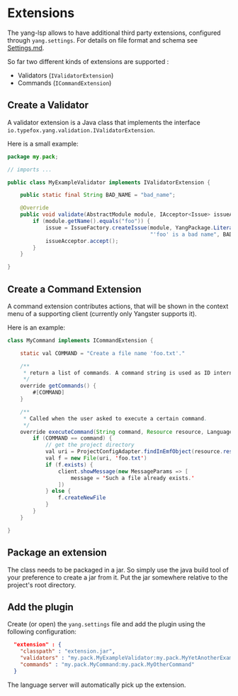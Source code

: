 # Extensions

The yang-lsp allows to have additional third party extensions, configured
through `yang.settings`. For details on file format and schema see
[Settings.md](./Settings.md).

So far two different kinds of extensions are supported :

- Validators (`IValidatorExtension`)
- Commands (`ICommandExtension`)

## Create a Validator

A validator extension is a Java class that implements the interface
`io.typefox.yang.validation.IValidatorExtension`.

Here is a small example:

```java
package my.pack;

// imports ...

public class MyExampleValidator implements IValidatorExtension {

    public static final String BAD_NAME = "bad_name";

    @Override
    public void validate(AbstractModule module, IAcceptor<Issue> issueAcceptor, CancelIndicator cancelIndicator) {
        if (module.getName().equals("foo")) {
            issue = IssueFactory.createIssue(module, YangPackage.Literals.ABSTRACT_MODULE__NAME,
                                             "'foo' is a bad name", BAD_NAME)
            issueAcceptor.accept();
        }
    }

}
```

## Create a Command Extension

A command extension contributes actions, that will be shown in the context menu
of a supporting client (currently only Yangster supports it).

Here is an example:

```java
class MyCommand implements ICommandExtension {

    static val COMMAND = "Create a file name 'foo.txt'."

    /**
     * return a list of commands. A command string is used as ID internally and as a label in the UI.
     */
    override getCommands() {
        #[COMMAND]
    }

    /**
     * Called when the user asked to execute a certain command.
     */
    override executeCommand(String command, Resource resource, LanguageClient client) {
        if (COMMAND == command) {
            // get the project directory
            val uri = ProjectConfigAdapter.findInEmfObject(resource.resourceSet)?.projectConfig?.path.toFileString
            val f = new File(uri, 'foo.txt')
            if (f.exists) {
                client.showMessage(new MessageParams => [
                    message = 'Such a file already exists.'
                ])
            } else {
                f.createNewFile
            }
        }
    }

}
```

## Package an extension

The class needs to be packaged in a jar. So simply use the java build tool of
your preference to create a jar from it. Put the jar somewhere relative to the
project's root directory.

## Add the plugin

Create (or open) the `yang.settings` file and add the plugin using the following
configuration:

```json
  "extension" : {
    "classpath" : "extension.jar",
    "validators" : "my.pack.MyExampleValidator:my.pack.MyYetAnotherExampleValidator",
    "commands" : "my.pack.MyCommand:my.pack.MyOtherCommand"
  }
```

The language server will automatically pick up the extension.
